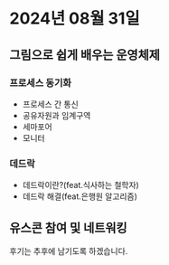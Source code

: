 # 2024년 08월 31일

## 그림으로 쉽게 배우는 운영체제

### 프로세스 동기화

- 프로세스 간 통신
- 공유자원과 임계구역
- 세마포어
- 모니터

### 데드락

- 데드락이란?(feat.식사하는 철학자)
- 데드락 해결(feat.은행원 알고리즘)

## 유스콘 참여 및 네트워킹

후기는 추후에 남기도록 하겠습니다.
